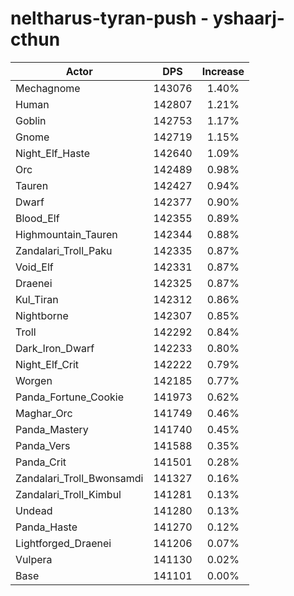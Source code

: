 # neltharus-tyran-push - yshaarj-cthun
| Actor | DPS | Increase |
|---|:---:|:---:|
|Mechagnome|143076|1.40%|
|Human|142807|1.21%|
|Goblin|142753|1.17%|
|Gnome|142719|1.15%|
|Night_Elf_Haste|142640|1.09%|
|Orc|142489|0.98%|
|Tauren|142427|0.94%|
|Dwarf|142377|0.90%|
|Blood_Elf|142355|0.89%|
|Highmountain_Tauren|142344|0.88%|
|Zandalari_Troll_Paku|142335|0.87%|
|Void_Elf|142331|0.87%|
|Draenei|142325|0.87%|
|Kul_Tiran|142312|0.86%|
|Nightborne|142307|0.85%|
|Troll|142292|0.84%|
|Dark_Iron_Dwarf|142233|0.80%|
|Night_Elf_Crit|142222|0.79%|
|Worgen|142185|0.77%|
|Panda_Fortune_Cookie|141973|0.62%|
|Maghar_Orc|141749|0.46%|
|Panda_Mastery|141740|0.45%|
|Panda_Vers|141588|0.35%|
|Panda_Crit|141501|0.28%|
|Zandalari_Troll_Bwonsamdi|141327|0.16%|
|Zandalari_Troll_Kimbul|141281|0.13%|
|Undead|141280|0.13%|
|Panda_Haste|141270|0.12%|
|Lightforged_Draenei|141206|0.07%|
|Vulpera|141130|0.02%|
|Base|141101|0.00%|
